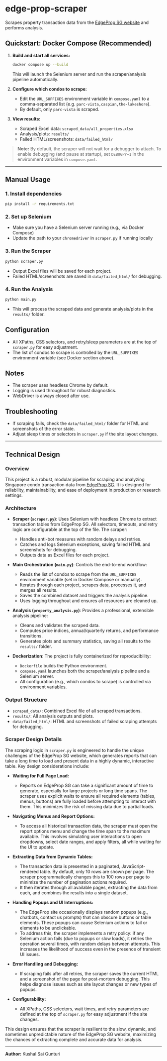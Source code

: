 # edge-prop-scraper

Scrapes property transaction data from the [EdgeProp SG website](https://www.edgeprop.sg/) and performs analysis.

## Quickstart: Docker Compose (Recommended)

1. **Build and start all services:**
   ```sh
   docker compose up --build
   ```
   This will launch the Selenium server and run the scraper/analysis pipeline automatically.

2. **Configure which condos to scrape:**
   - Edit the `URL_SUFFIXES` environment variable in `compose.yaml` to a comma-separated list (e.g. `parc-vista,caspian,the-lakeshore`).
   - By default, only `parc-vista` is scraped.

3. **View results:**
   - Scraped Excel data: `scraped_data/all_properties.xlsx`
   - Analysis/plots: `results/`
   - Failed HTML/screenshots: `data/failed_html/`

> **Note:** By default, the scraper will not wait for a debugger to attach. To enable debugging (and pause at startup), set `DEBUGPY=1` in the environment variables in `compose.yaml`.

---

## Manual Usage

### 1. Install dependencies
```sh
pip install -r requirements.txt
```

### 2. Set up Selenium
- Make sure you have a Selenium server running (e.g., via Docker Compose)
- Update the path to your `chromedriver` in `scraper.py` if running locally

### 3. Run the Scraper
```sh
python scraper.py
```
- Output Excel files will be saved for each project.
- Failed HTML/screenshots are saved in `data/failed_html/` for debugging.

### 4. Run the Analysis
```sh
python main.py
```
- This will process the scraped data and generate analysis/plots in the `results/` folder.

## Configuration
- All XPaths, CSS selectors, and retry/sleep parameters are at the top of `scraper.py` for easy adjustment.
- The list of condos to scrape is controlled by the `URL_SUFFIXES` environment variable (see Docker section above).

## Notes
- The scraper uses headless Chrome by default.
- Logging is used throughout for robust diagnostics.
- WebDriver is always closed after use.

## Troubleshooting
- If scraping fails, check the `data/failed_html/` folder for HTML and screenshots of the error state.
- Adjust sleep times or selectors in `scraper.py` if the site layout changes.

---

## Technical Design

### Overview
This project is a robust, modular pipeline for scraping and analyzing Singapore condo transaction data from [EdgeProp SG](https://www.edgeprop.sg/). It is designed for reliability, maintainability, and ease of deployment in production or research settings.

### Architecture
- **Scraper (`scraper.py`)**: Uses Selenium with headless Chrome to extract transaction tables from EdgeProp SG. All selectors, timeouts, and retry logic are configurable at the top of the file. The scraper:
  - Handles anti-bot measures with random delays and retries.
  - Catches and logs Selenium exceptions, saving failed HTML and screenshots for debugging.
  - Outputs data as Excel files for each project.

- **Main Orchestration (`main.py`)**: Controls the end-to-end workflow:
  - Reads the list of condos to scrape from the `URL_SUFFIXES` environment variable (set in Docker Compose or manually).
  - Iterates through each project, scrapes data, processes it, and merges all results.
  - Saves the combined dataset and triggers the analysis pipeline.
  - Uses logging throughout and ensures all resources are cleaned up.

- **Analysis (`property_analysis.py`)**: Provides a professional, extensible analysis pipeline:
  - Cleans and validates the scraped data.
  - Computes price indices, annual/quarterly returns, and performance transitions.
  - Generates plots and summary statistics, saving all results to the `results/` folder.

- **Dockerization**: The project is fully containerized for reproducibility:
  - `Dockerfile` builds the Python environment.
  - `compose.yaml` launches both the scraper/analysis pipeline and a Selenium server.
  - All configuration (e.g., which condos to scrape) is controlled via environment variables.

### Output Structure
- `scraped_data/`: Combined Excel file of all scraped transactions.
- `results/`: All analysis outputs and plots.
- `data/failed_html/`: HTML and screenshots of failed scraping attempts for debugging.

### Scraper Design Details

The scraping logic in `scraper.py` is engineered to handle the unique challenges of the EdgeProp SG website, which generates reports that can take a long time to load and present data in a highly dynamic, interactive table. Key design considerations include:

- **Waiting for Full Page Load:**
  - Reports on EdgeProp SG can take a significant amount of time to generate, especially for large projects or long time spans. The scraper uses explicit waits to ensure all required elements (tables, menus, buttons) are fully loaded before attempting to interact with them. This minimizes the risk of missing data due to partial loads.

- **Navigating Menus and Report Options:**
  - To access all historical transaction data, the scraper must open the report options menu and change the time span to the maximum available. This involves simulating user interactions to open dropdowns, select date ranges, and apply filters, all while waiting for the UI to update.

- **Extracting Data from Dynamic Tables:**
  - The transaction data is presented in a paginated, JavaScript-rendered table. By default, only 10 rows are shown per page. The scraper programmatically changes this to 100 rows per page to minimize the number of pagination actions required.
  - It then iterates through all available pages, extracting the data from each, and combines the results into a single dataset.

- **Handling Popups and UI Interruptions:**
  - The EdgeProp site occasionally displays random popups (e.g., chatbots, contact us prompts) that can obscure buttons or table elements. These popups can cause Selenium actions to fail or elements to be unclickable.
  - To address this, the scraper implements a retry policy: if any Selenium action fails (due to popups or slow loads), it retries the operation several times, with random delays between attempts. This increases the likelihood of success even in the presence of transient UI issues.

- **Error Handling and Debugging:**
  - If scraping fails after all retries, the scraper saves the current HTML and a screenshot of the page for post-mortem debugging. This helps diagnose issues such as site layout changes or new types of popups.

- **Configurability:**
  - All XPaths, CSS selectors, wait times, and retry parameters are defined at the top of `scraper.py` for easy adjustment if the site changes.

This design ensures that the scraper is resilient to the slow, dynamic, and sometimes unpredictable nature of the EdgeProp SG website, maximizing the chances of extracting complete and accurate data for analysis.

---

**Author:** Kushal Sai Gunturi
